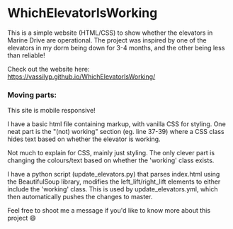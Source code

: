 # WhichElevatorIsWorking

This is a simple website (HTML/CSS) to show whether the elevators in Marine Drive are operational. The project was inspired by one of the elevators in my dorm being down for 3-4 months, and the other being less than reliable!

Check out the website here: https://vassilyp.github.io/WhichElevatorIsWorking/


### Moving parts:

This site is mobile responsive!

I have a basic html file containing markup, with vanilla CSS for styling.
One neat part is the "(not) working" section (eg. line 37-39) where a CSS class hides text based on whether the elevator is working. 

Not much to explain for CSS, mainly just styling. The only clever part is changing the colours/text based on whether the 'working' class exists.

I have a python script (update_elevators.py) that parses index.html using the BeautifulSoup library, modifies the left_lift/right_lift elements to either include the 'working' class. This is used by update_elevators.yml, which then automatically pushes the changes to master.

Feel free to shoot me a message if you'd like to know more about this project :smile:
